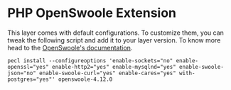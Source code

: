 # PHP OpenSwoole Extension

This layer comes with default configurations. To customize them, you can tweak the
following script and add it to your layer version. To know more head to the
[OpenSwoole's documentation](https://openswoole.com).

```shell
pecl install --configureoptions 'enable-sockets="no" enable-openssl="yes" enable-http2="yes" enable-mysqlnd="yes" enable-swoole-json="no" enable-swoole-curl="yes" enable-cares="yes" with-postgres="yes"' openswoole-4.12.0
```
